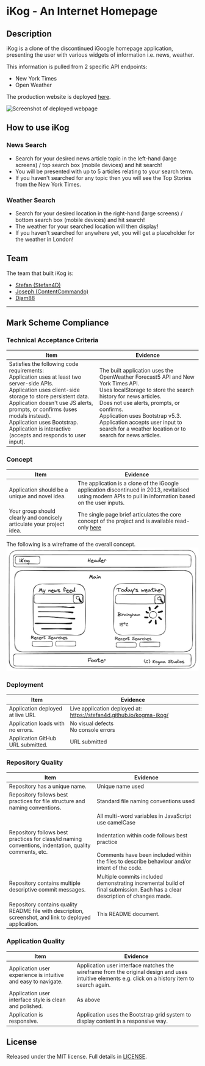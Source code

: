 # iKog - An Internet Homepage

## Description

iKog is a clone of the discontinued iGoogle homepage application, presenting the user with various widgets of information i.e. news, weather.

This information is pulled from 2 specific API endpoints:

- New York Times
- Open Weather

The production website is deployed [here](https://stefan4d.github.io/kogma-ikog/).

![Screenshot of deployed webpage](./missing.png)

## How to use iKog

### News Search

- Search for your desired news article topic in the left-hand (large screens) / top search box (mobile devices) and hit search!
- You will be presented with up to 5 articles relating to your search term.
- If you haven't searched for any topic then you will see the Top Stories from the New York Times.

### Weather Search

- Search for your desired location in the right-hand (large screens) / bottom search box (mobile devices) and hit search!
- The weather for your searched location will then display!
- If you haven't searched for anywhere yet, you will get a placeholder for the weather in London!

## Team

The team that built iKog is:

- [Stefan (Stefan4D)](https://github.com/Stefan4D)
- [Joseph (ContentCommando)](https://github.com/ContentCommando)
- [Djam88](https://github.com/Djam88)

---

## Mark Scheme Compliance

### Technical Acceptance Criteria

| Item                                                                                                                                                                                                                                                                                                                                                           | Evidence                                                                                                                                                                                                                                                                                                                                           |
| -------------------------------------------------------------------------------------------------------------------------------------------------------------------------------------------------------------------------------------------------------------------------------------------------------------------------------------------------------------- | -------------------------------------------------------------------------------------------------------------------------------------------------------------------------------------------------------------------------------------------------------------------------------------------------------------------------------------------------- |
| Satisfies the following code requirements: <br/>Application uses at least two server-side APIs. <br/>Application uses client-side storage to store persistent data. <br/>Application doesn't use JS alerts, prompts, or confirms (uses modals instead). <br/>Application uses Bootstrap. <br/>Application is interactive (accepts and responds to user input). | The built application uses the OpenWeather Forecast5 API and New York Times API. <br/>Uses localStorage to store the search history for news articles. <br/>Does not use alerts, prompts, or confirms. <br/> Application uses Bootstrap v5.3. <br/>Application accepts user input to search for a weather location or to search for news articles. |

### Concept

| Item                                                                  | Evidence                                                                                                                                                                                              |
| --------------------------------------------------------------------- | ----------------------------------------------------------------------------------------------------------------------------------------------------------------------------------------------------- |
| Application should be a unique and novel idea.                        | The application is a clone of the iGoogle application discontinued in 2013, revitalised using modern APIs to pull in information based on the user inputs.                                            |
| Your group should clearly and concisely articulate your project idea. | The single page brief articulates the core concept of the project and is available read-only [here](https://docs.google.com/document/d/17QqUODR-QqmkcWoApuIo8nOr5fD_xjKaZLZKVEMAWkk/edit?usp=sharing) |

The following is a wireframe of the overall concept.
![Wireframe of the iKog concept](./docs/ikog-wireframe.png)

### Deployment

| Item                              | Evidence                                                             |
| --------------------------------- | -------------------------------------------------------------------- |
| Application deployed at live URL  | Live application deployed at: https://stefan4d.github.io/kogma-ikog/ |
| Application loads with no errors. | No visual defects <br /> No console errors                           |
| Application GitHub URL submitted. | URL submitted                                                        |

### Repository Quality

| Item                                                                                                    | Evidence                                                                                                                                                                                                                  |
| ------------------------------------------------------------------------------------------------------- | ------------------------------------------------------------------------------------------------------------------------------------------------------------------------------------------------------------------------- |
| Repository has a unique name.                                                                           | Unique name used                                                                                                                                                                                                          |
| Repository follows best practices for file structure and naming conventions.                            | Standard file naming conventions used                                                                                                                                                                                     |
| Repository follows best practices for class/id naming conventions, indentation, quality comments, etc.  | All multi-word variables in JavaScript use camelCase<br /><br /> Indentation within code follows best practice <br /><br /> Comments have been included within the files to describe behaviour and/or intent of the code. |
| Repository contains multiple descriptive commit messages.                                               | Multiple commits included demonstrating incremental build of final submission. Each has a clear description of changes made.                                                                                              |
| Repository contains quality README file with description, screenshot, and link to deployed application. | This README document.                                                                                                                                                                                                     |

### Application Quality

| Item                                                           | Evidence                                                                                                                                            |
| -------------------------------------------------------------- | --------------------------------------------------------------------------------------------------------------------------------------------------- |
| Application user experience is intuitive and easy to navigate. | Application user interface matches the wireframe from the original design and uses intuitive elements e.g. click on a history item to search again. |
| Application user interface style is clean and polished.        | As above                                                                                                                                            |
| Application is responsive.                                     | Application uses the Bootstrap grid system to display content in a responsive way.                                                                  |

## License

Released under the MIT license. Full details in [LICENSE](./LICENSE).
